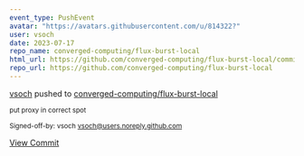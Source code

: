 ```yaml
---
event_type: PushEvent
avatar: "https://avatars.githubusercontent.com/u/814322?"
user: vsoch
date: 2023-07-17
repo_name: converged-computing/flux-burst-local
html_url: https://github.com/converged-computing/flux-burst-local/commit/38363b6e26d42045df9975f37ee9253444d47164
repo_url: https://github.com/converged-computing/flux-burst-local
---
```


<a href='https://github.com/vsoch' target='_blank'>vsoch</a> pushed to <a href='https://github.com/converged-computing/flux-burst-local' target='_blank'>converged-computing/flux-burst-local</a>

<small>put proxy in correct spot

Signed-off-by: vsoch <vsoch@users.noreply.github.com></small>

<a href='https://github.com/converged-computing/flux-burst-local/commit/38363b6e26d42045df9975f37ee9253444d47164' target='_blank'>View Commit</a>